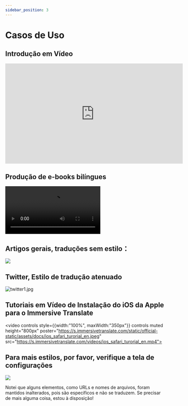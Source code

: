 ```yaml
---
sidebar_position: 3
---
```


# Casos de Uso

## Introdução em Vídeo

<iframe width="560" height="315" src="https://www.youtube.com/embed/SHznc5kQCM4?si=TP-Z_13eVcV-Bl4o" title="Reprodutor de vídeos do YouTube" frameborder="0" allow="accelerometer; autoplay; clipboard-write; encrypted-media; gyroscope; picture-in-picture; web-share" allowfullscreen></iframe>

## Produção de e-books bilíngues

<video
  controls
  src="https://s.immersivetranslate.com/videos/morefeature_epub_en.mp4"
/>

## Artigos gerais, traduções sem estilo：

![](https://s.immersivetranslate.com/assets/introduce_en.jpg)

## Twitter, Estilo de tradução atenuado

![twitter1.jpg](https://s.immersivetranslate.com/assets/weaken_style_of_translation_en.jpeg)

## Tutoriais em Vídeo de Instalação do iOS da Apple para o Immersive Translate

<video
controls style={{width:"100%", maxWidth:"350px"}}
controls
muted
height="800px"
poster="https://s.immersivetranslate.com/static/official-static/assets/docs/ios_safari_turorial_en.jpeg" src="https://s.immersivetranslate.com/videos/ios_safari_turorial_en.mp4"></video>

## Para mais estilos, por favor, verifique a tela de configurações

![](https://s.immersivetranslate.com/assets/custom_style_en.jpeg)

Notei que alguns elementos, como URLs e nomes de arquivos, foram mantidos inalterados, pois são específicos e não se traduzem. Se precisar de mais alguma coisa, estou à disposição!
